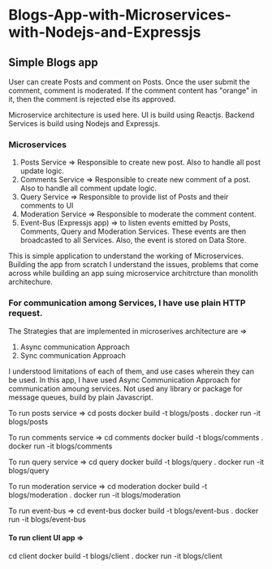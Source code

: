 # Blogs-App-with-Microservices-with-Nodejs-and-Expressjs

## Simple Blogs app

User can create Posts and comment on Posts.
Once the user submit the comment, comment is moderated. If the comment content has "orange" in it, then the comment is rejected else its approved.

Microservice architecture is used here.
UI is build using Reactjs.
Backend Services is build using Nodejs and Expressjs.

### Microservices
1. Posts Service => Responsible to create new post. Also to handle all post update logic.
2. Comments Service => Responsible to create new comment of a post. Also to handle all comment update logic.
3. Query Service => Responsible to provide list of Posts and their comments to UI
4. Moderation Service => Responsible to moderate the comment content.
5. Event-Bus (Expressjs app) => to listen events emitted by Posts, Comments, Query and Moderation Services. These events are then broadcasted to all Services. Also, the event is stored on Data Store.

This is simple application to understand the working of Microservices.
Building the app from scratch I understand the issues, problems that come across while building an app suing microservice architrcture than monolith architechure.

### For communication among Services, I have use plain HTTP request.
The Strategies that are implemented in microserives architecture are =>
1. Async communication Approach
2. Sync communication Approach

I understood limitations of each of them, and use cases wherein they can be used.
In this app, I have used Async Communication Approach for communication amoung services.
Not used any library or package for message queues, build by plain Javascript.


To run posts service =>
cd posts
docker build -t blogs/posts .
docker run -it blogs/posts


To run comments service =>
cd comments
docker build -t blogs/comments .
docker run -it blogs/comments


To run query service =>
cd query
docker build -t blogs/query .
docker run -it blogs/query


To run moderation service =>
cd moderation
docker build -t blogs/moderation .
docker run -it blogs/moderation


To run event-bus =>
cd event-bus
docker build -t blogs/event-bus .
docker run -it blogs/event-bus

#### To run client UI app =>
cd client
docker build -t blogs/client .
docker run -it blogs/client
